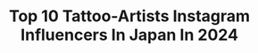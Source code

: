 ---
title: Top 10 Tattoo-Artists Instagram Influencers In Japan In 2024
description: >-
  Find top tattoo-artists Instagram influencers in Japan in 2024. Most popular hashtags: #tattoo #art #tattooartist #tattooart.
platform: Instagram
hits: 39
text_top: Identify the best Instagram profiles on inBeat.
text_bottom: inBeat holds 39 Instagram influencers like this in Japan for you to pitch.
profiles:
  - username: "chapi_pi_pi"
    fullname: >-
      CHAPIちゃぴ
    bio: >-
      💎tattoo artist 彫師 @chapi1225 . 💎 Japan Osaka 💎 🐈 リーダー and ノア 💎 🐈猫垢 @leadernoa . インスタメッセージ見てません
    location: "Japan"
    followers: 41738
    engagement: 657
    commentsToLikes: 0.002017
    id: ck134wxj8ylcr0i19in88dm5b
    verified: false
    hashtags: ""
  - username: "gdc_tattoo"
    fullname: >-
      Gianluca Di Cristofaro
    bio: >-
      Tattoo artist based in Torino, Italy at Franco Roggia Japanese Tattoo art - Guest every month at @milanocityink - Facebook: Gianluca Di Cristofaro
    location: "Japan"
    followers: 40813
    engagement: 329
    commentsToLikes: 0.005956
    id: ckaoyfgc3hat50i78k7lp8eac
    verified: false
    hashtags: "#tatuaggio, #dragontattoo, #tattoo, #torino"
  - username: "horibenny"
    fullname: >-
      彫紅 Hori Benny
    bio: >-
      🌸 Osaka Tattoo Artist 👽 Invasion Club Owner @invasionclubJP 🦾 #Otattoo ⛩️ Author: Japanese Tattoos 👯‍♀️ Sponsor: @cheyenne_tattooequipment Booking↓
    location: "Japan"
    followers: 132270
    engagement: 597
    commentsToLikes: 0.011550
    id: ck134wx41yla90i19ol82zkrg
    verified: false
    hashtags: "#animetattoo, #originalcharacter, #otattoo, #animemasterink"
  - username: "keanu_illu"
    fullname: >-
      Mitchell Keanu | Blackbear Ink
    bio: >-
      • Tattoo Artist | Illustrator • keanu@blackbear.ink • Bookings OPEN • No DM please
    location: "Japan"
    followers: 18342
    engagement: 312
    commentsToLikes: 0.028912
    id: ck5hoqu0sq25j0i11hymsppkl
    verified: false
    hashtags: "#blackworkerssubmission, #skulltattoos, #blacktattooart, #deathtattoo"
  - username: "horiren1st"
    fullname: >-
      初代 彫蓮
    bio: >-
      Japanese tattoo artist Photo book is on sale For any questions regarding the international order please contact us at 1rentakusho@gmail.com
    location: "Japan"
    followers: 10932
    engagement: 716
    commentsToLikes: 0.010914
    id: ck0w6phqq9oty0i19pxyfjcau
    verified: false
    hashtags: "#traditionalculture, #tattoo, #tattooartist, #japan"
  - username: "horitatsu_tattoo"
    fullname: >-
      彫たつ 刺青師
    bio: >-
      I,m Japanese tattoo artist. My name is HORITATSU. Please look at my life. My treasure 1959impalaconvertible 1977harleyshovel
    location: "Japan"
    followers: 5402
    engagement: 626
    commentsToLikes: 0.003046
    id: ck5hn0n9smzgx0i11se8y59nt
    verified: false
    hashtags: "#tattoo"
  - username: "breno.u"
    fullname: >-
      Brenou ブレノ
    bio: >-
      南無妙法蓮華経 YouTube 🔽
    location: "Japan"
    followers: 24715
    engagement: 1382
    commentsToLikes: 0.020080
    id: ck9weon5xl7mp0j78mucqykop
    verified: false
    hashtags: "#tattoo, #artist, #futuristic, #japan"
  - username: "loganaguilarart"
    fullname: >-
      Logan Aguilar
    bio: >-
      At @soho.ink I Specialize in Coverups,Color, Black & Grey,Japanese Tattoos,Photorealistic Tattoos.I am a artistic facilitator. Call shop 4 appointment
    location: "Japan"
    followers: 33216
    engagement: 110
    commentsToLikes: 0.024335
    id: ck5q2x391i7c00i11dhe5e9td
    verified: false
    hashtags: "#fingerwaves, #tattoosleeve, #protectyourheart, #liontattoo"
  - username: "bizentattoo"
    fullname: >-
      彫師 美漸 - tattooist  Bizen
    bio: >-
      BIZEN ART-TattooStudio🇯🇵 TOKYO Nakameguro&Kanagawa 👥所属彫師 @roja_tattooist @tattoo_mayu @dk_tattoo_omn BIZENアパレル販売DM📩
    location: "Japan"
    followers: 38776
    engagement: 287
    commentsToLikes: 0.001874
    id: ckap8hkbxoc1h0i78tqqw272b
    verified: false
    hashtags: "#bizentattoo, #tattooartist, #japanesetattoo, #tokyo"
  - username: "ccccdddd_"
    fullname: >-
      CCCCDDDD_
    bio: >-
      ᴘɪɴᴋ ʙʟᴏᴏᴅ tatt shop🩸 with @jizito_zizi 🐉China🐉Shanghai 🇨🇳 ANIME/PINKSTYLE/GAMER/TATTOOS
    location: "Japan"
    followers: 33774
    engagement: 651
    commentsToLikes: 0.008871
    id: ck5bz8oqkqnqc0i11z5dnpumc
    verified: false
    hashtags: "#tattoos, #tattooartistmagazine, #neotraditional, #tattooistartmag"
---